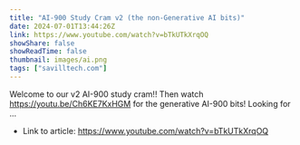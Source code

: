 ```yaml
---
title: "AI-900 Study Cram v2 (the non-Generative AI bits)"
date: 2024-07-01T13:44:26Z
link: https://www.youtube.com/watch?v=bTkUTkXrqOQ
showShare: false
showReadTime: false
thumbnail: images/ai.png
tags: ["savilltech.com"]
---
```

Welcome to our v2 AI-900 study cram!! Then watch https://youtu.be/Ch6KE7KxHGM for the generative AI-900 bits! Looking for ...

- Link to article: https://www.youtube.com/watch?v=bTkUTkXrqOQ